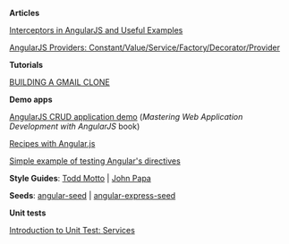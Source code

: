 **Articles**

[Interceptors in AngularJS and Useful Examples](http://www.webdeveasy.com/interceptors-in-angularjs-and-useful-examples/)

[AngularJS Providers: Constant/Value/Service/Factory/Decorator/Provider](https://gist.github.com/demisx/9605099)

**Tutorials**

[BUILDING A GMAIL CLONE](https://www.thinkful.com/learn/angularjs-tutorial-build-a-gmail-clone/#Introduction)

**Demo apps**

[AngularJS CRUD application demo](https://github.com/angular-app/angular-app) (*Mastering Web Application Development with AngularJS* book)

[Recipes with Angular.js](https://github.com/fdietz/recipes-with-angular-js-examples)

[Simple example of testing Angular's directives](https://github.com/vojtajina/ng-directive-testing)

**Style Guides**: [Todd Motto](https://github.com/toddmotto/angularjs-styleguide) | [John Papa](https://github.com/johnpapa/angular-styleguide)

**Seeds**: [angular-seed](https://github.com/angular/angular-seed) | [angular-express-seed](https://github.com/btford/angular-express-seed)

**Unit tests**

[Introduction to Unit Test: Services](http://angular-tips.com/blog/2014/06/introduction-to-unit-test-services/)
